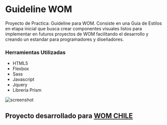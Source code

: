 # Guideline WOM

Proyecto de Practica: Guideline para WOM. 
Consiste en una Guía de Estilos en etapa inicial que busca crear componentes visuales listos para implementar en futuros proyectos de WOM facilitando el desarrollo y creando un estandar para programadores y diseñadores. 

### Herramientas Utilizadas

* HTML5
* Flexbox
* Sass
* Javascript
* Jquery
* Librería Prism

![screenshot](https://tamybl.github.io/assets/img/projects/guideline-wom.jpg)

## Proyecto desarrollado para [WOM CHILE](http://www.wom.cl)

